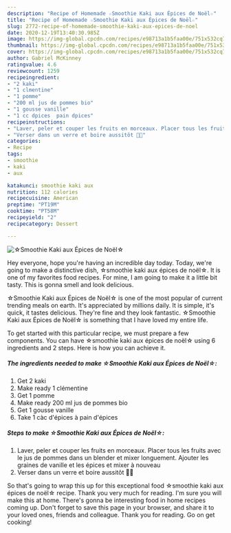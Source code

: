 ```yaml
---
description: "Recipe of Homemade ☆Smoothie Kaki aux Épices de Noël☆"
title: "Recipe of Homemade ☆Smoothie Kaki aux Épices de Noël☆"
slug: 2772-recipe-of-homemade-smoothie-kaki-aux-epices-de-noel
date: 2020-12-19T13:40:30.985Z
image: https://img-global.cpcdn.com/recipes/e98713a1b5faa00e/751x532cq70/☆smoothie-kaki-aux-epices-de-noel☆-photo-principale-de-la-recette.jpg
thumbnail: https://img-global.cpcdn.com/recipes/e98713a1b5faa00e/751x532cq70/☆smoothie-kaki-aux-epices-de-noel☆-photo-principale-de-la-recette.jpg
cover: https://img-global.cpcdn.com/recipes/e98713a1b5faa00e/751x532cq70/☆smoothie-kaki-aux-epices-de-noel☆-photo-principale-de-la-recette.jpg
author: Gabriel McKinney
ratingvalue: 4.6
reviewcount: 1259
recipeingredient:
- "2 kaki"
- "1 clmentine"
- "1 pomme"
- "200 ml jus de pommes bio"
- "1 gousse vanille"
- "1 cc dpices  pain dpices"
recipeinstructions:
- "Laver, peler et couper les fruits en morceaux. Placer tous les fruits avec le jus de pommes dans un blender et mixer longuement. Ajouter les graines de vanille et les épices et mixer à nouveau"
- "Verser dans un verre et boire aussitôt 🎅🤶"
categories:
- Recipe
tags:
- smoothie
- kaki
- aux

katakunci: smoothie kaki aux 
nutrition: 112 calories
recipecuisine: American
preptime: "PT19M"
cooktime: "PT58M"
recipeyield: "2"
recipecategory: Dessert

---
```



![☆Smoothie Kaki aux Épices de Noël☆](https://img-global.cpcdn.com/recipes/e98713a1b5faa00e/751x532cq70/☆smoothie-kaki-aux-epices-de-noel☆-photo-principale-de-la-recette.jpg)

Hey everyone, hope you're having an incredible day today. Today, we're going to make a distinctive dish, ☆smoothie kaki aux épices de noël☆. It is one of my favorites food recipes. For mine, I am going to make it a little bit tasty. This is gonna smell and look delicious.



☆Smoothie Kaki aux Épices de Noël☆ is one of the most popular of current trending meals on earth. It's appreciated by millions daily. It is simple, it's quick, it tastes delicious. They're fine and they look fantastic. ☆Smoothie Kaki aux Épices de Noël☆ is something that I have loved my entire life.


To get started with this particular recipe, we must prepare a few components. You can have ☆smoothie kaki aux épices de noël☆ using 6 ingredients and 2 steps. Here is how you can achieve it.

<!--inarticleads1-->

##### The ingredients needed to make ☆Smoothie Kaki aux Épices de Noël☆:

1. Get 2 kaki
1. Make ready 1 clémentine
1. Get 1 pomme
1. Make ready 200 ml jus de pommes bio
1. Get 1 gousse vanille
1. Take 1 càc d&#39;épices à pain d&#39;épices




<!--inarticleads2-->

##### Steps to make ☆Smoothie Kaki aux Épices de Noël☆:

1. Laver, peler et couper les fruits en morceaux. Placer tous les fruits avec le jus de pommes dans un blender et mixer longuement. Ajouter les graines de vanille et les épices et mixer à nouveau
1. Verser dans un verre et boire aussitôt 🎅🤶




So that's going to wrap this up for this exceptional food ☆smoothie kaki aux épices de noël☆ recipe. Thank you very much for reading. I'm sure you will make this at home. There's gonna be interesting food in home recipes coming up. Don't forget to save this page in your browser, and share it to your loved ones, friends and colleague. Thank you for reading. Go on get cooking!
